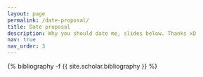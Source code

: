 ```yaml
---
layout: page
permalink: /date-proposal/
title: Date proposal
description: Why you should date me, slides below. Thanks xD 
nav: true
nav_order: 3
---
```

<!-- _pages/publications.md -->
<div class="publications">

{% bibliography -f {{ site.scholar.bibliography }} %}

</div>

